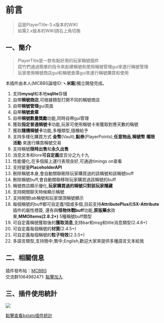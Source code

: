 # 前言
> 這是PlayerTitle-3.x版本的WIKI  
> 如需2.x版本的WIKI請右上角切換

## 一、簡介
> PlayerTitle是一款有點好用的玩家稱號插件  
腐竹們通過簡單的指令來創建稱號和使用稱號管理gui來進行稱號管理  
玩家使用稱號商店gui和稱號倉庫gui來進行稱號購買和使用

本插件由本人(MCBBS論壇ID:**ヽ米飯**)獨立開發完成。

1. 支持**mysql**和本地**sqlite**存儲
2. 自帶**稱號商店**,可根據類型打開不同的稱號商店
3. 自帶**稱號管理**gui頁面
4. 自帶**稱號倉庫**
5. 自帶**稱號數量獎勵**功能,同時自帶gui管理
4. 獲取**指定普通稱號卡**功能,玩家可使用稱號卡來獲取對應天數的稱號
5. 獲取**隨機稱號卡**功能,多種類型,隨機給予
5. 支持多樣化購買方式 **金幣**(Vault),**點券**(PlayerPoints),**任意物品**,**稱號幣** **權限** **活動** 來進行購買稱號交易
6. 支持稱號**限時出售**和**永久出售**
7. 消息文本和lore**可自定義**度百分之九十九
8. 性能優化,在多個服上運行表現良好,可通過timings on查看
9. 支持變量**PlaceholderAPI**
10. 刪除稱號本身,會自動關聯刪除玩家購買過的該稱號和該稱號buff
11. 刪除稱號buff,會自動關聯移除玩家購買過該稱號的buff
12. 稱號商店顯示優化,**玩家購買過的稱號只對該玩家隱藏**
13. 支持開關聊天時候顯示稱號
14. 支持開關tab稱號和玩家頭頂稱號顯示
15. 每個稱號的buff都可自定義1個或多個,目前支持**AttributePlus**和**SX-Attribute**插件的屬性標簽, 還有與**怪物休戰buff**功能,**原版藥水**效果,**MMOItems(2.8.2+)** 5種稱號buff類型
16. 可自定義稱號獲取後的**獲取消息**,支持bar和msg和title消息類型(2.4.6+)
17. 可自定義每個稱號的**材質**(2.4.5+)
18. 可自定義每個稱號的**粒子特效**(2.3.0+)
18. 多語言類型,支持簡中;繁中;English,歡迎大家來提供多種語言文本給我

## 二、相關信息
插件發布帖：[MCBBS](https://www.mcbbs.net/thread-1004671-1-1.html)  
交流群1064982471: [點擊加入](https://jq.qq.com/?_wv=1027&k=5sxTf8u)

## 三、插件使用統計
![](https://bstats.org/signatures/bukkit/PlayerTitle.svg)

[點擊查看bstats插件統計](https://bstats.org/plugin/bukkit/PlayerTitle/6913)